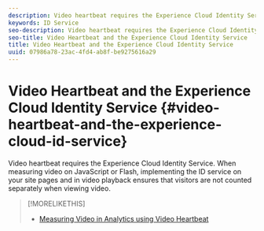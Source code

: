 ```yaml
---
description: Video heartbeat requires the Experience Cloud Identity Service. When measuring video on JavaScript or Flash, implementing the ID service on your site pages and in video playback ensures that visitors are not counted separately when viewing video.
keywords: ID Service
seo-description: Video heartbeat requires the Experience Cloud Identity Service. When measuring video on JavaScript or Flash, implementing the ID service on your site pages and in video playback ensures that visitors are not counted separately when viewing video.
seo-title: Video Heartbeat and the Experience Cloud Identity Service
title: Video Heartbeat and the Experience Cloud Identity Service
uuid: 07986a78-23ac-4fd4-ab8f-be9275616a29
---
```


# Video Heartbeat and the Experience Cloud Identity Service {#video-heartbeat-and-the-experience-cloud-id-service}

Video heartbeat requires the Experience Cloud Identity Service. When measuring video on JavaScript or Flash, implementing the ID service on your site pages and in video playback ensures that visitors are not counted separately when viewing video.

>[!MORELIKETHIS]
>
>* [Measuring Video in Analytics using Video Heartbeat](https://marketing.adobe.com/resources/help/en_US/sc/appmeasurement/hbvideo/)
